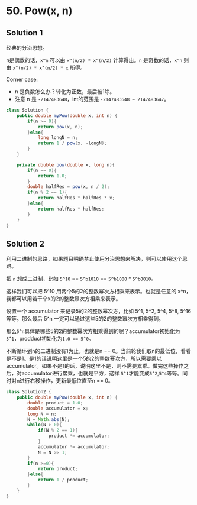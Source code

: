 # 50. Pow(x, n)

## Solution 1

经典的分治思想。

n是偶数的话，`x^n` 可以由 `x^(n/2) * x^(n/2)` 计算得出。`n` 是奇数的话，`x^n` 则由 `x^(n/2) * x^(n/2) * x` 所得。

Corner case:
+ n 是负数怎么办？转化为正数，最后被1除。
+ 注意 n 是 `-2147483648`，int的范围是 `-2147483648 ~ 2147483647`。

```java
class Solution {
    public double myPow(double x, int n) {
        if(n >= 0){
            return pow(x, n);
        }else{
            long longN = n;
            return 1 / pow(x, -longN);
        }
    }

    private double pow(double x, long n){
        if(n == 0){
            return 1.0;
        }
        double halfRes = pow(x, n / 2);
        if(n % 2 == 1){
            return halfRes * halfRes * x;
        }else{
            return halfRes * halfRes;
        }
    }
}
```

## Solution 2

利用二进制的思路，如果题目明确禁止使用分治思想来解决，则可以使用这个思路。

把 `n` 想成二进制，比如 `5^10` == `5^b1010` == `5^b1000` * `5^b0010`。

这样我们可以把 5^10 用两个5的2的整数幂次方相乘来表示。也就是任意的 x^n，我都可以用若干个x的2的整数幂次方相乘来表示。

设置一个 accumulator 来记录5的2的整数幂次方，比如 5^1, 5^2, 5^4, 5^8, 5^16 等等。那么最后 5^n 一定可以通过这些5的2的整数幂次方相乘得到。

那么`5^n`具体是哪些5的2的整数幂次方相乘得到的呢？accumulator初始化为 `5^1`，prodduct初始化为`1.0 == 5^0`。

不断循环到n的二进制没有1为止，也就是n == 0。当前轮我们取n的最低位，看看是不是1。是1的话说明这里是一个5的2的整数幂次方，所以需要乘以accumulator。如果不是1的话，说明这里不是，则不需要累乘。做完这些操作之后，对accumulator进行累乘，也就是平方，这样 `5^1`才能变成`5^2`,`5^4`等等。同时对n进行右移操作，更新最低位直至n == 0。

```java
class Solution2 {
    public double myPow(double x, int n) {
        double product = 1.0;
        double accumulator = x;
        long N = n;
        N = Math.abs(N);
        while(N > 0){
            if(N % 2 == 1){
                product *= accumulator;
            }
            accumulator *= accumulator;
            N = N >> 1;
        }
        if(n >=0){
            return product;
        }else{
            return 1 / product;
        }
    }
}
```